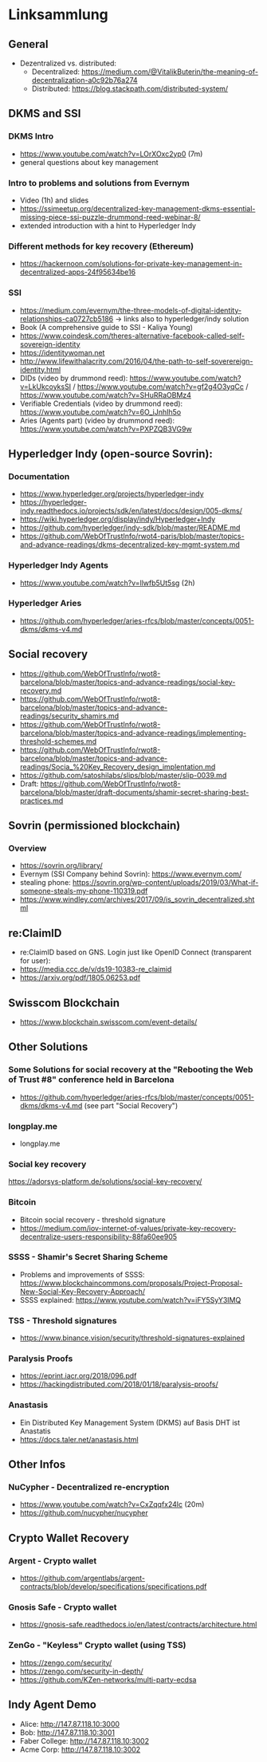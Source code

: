 # Linksammlung

## General
* Dezentralized vs. distributed:
  * Decentralized: https://medium.com/@VitalikButerin/the-meaning-of-decentralization-a0c92b76a274
  * Distributed: https://blog.stackpath.com/distributed-system/

## DKMS and SSI
### DKMS Intro 
- https://www.youtube.com/watch?v=LOrXOxc2yp0 (7m)
- general questions about key management
### Intro to problems and solutions from Evernym 
- Video (1h) and slides
- https://ssimeetup.org/decentralized-key-management-dkms-essential-missing-piece-ssi-puzzle-drummond-reed-webinar-8/
- extended introduction with a hint to Hyperledger Indy
### Different methods for key recovery (Ethereum)
- https://hackernoon.com/solutions-for-private-key-management-in-decentralized-apps-24f95634be16
### SSI
- https://medium.com/evernym/the-three-models-of-digital-identity-relationships-ca0727cb5186 -> links also to hyperledger/indy solution
- Book (A comprehensive guide to SSI - Kaliya Young)
- https://www.coindesk.com/theres-alternative-facebook-called-self-sovereign-identity
- https://identitywoman.net
- http://www.lifewithalacrity.com/2016/04/the-path-to-self-soverereign-identity.html
- DIDs (video by drummond reed): https://www.youtube.com/watch?v=LkUkcoyksSI / https://www.youtube.com/watch?v=gf2g4O3yqCc / https://www.youtube.com/watch?v=SHuRRaOBMz4
- Verifiable Credentials (video by drummond reed): https://www.youtube.com/watch?v=6O_iJnhIh5o
- Aries (Agents part) (video by drummond reed): https://www.youtube.com/watch?v=PXPZQB3VG9w

## Hyperledger Indy (open-source Sovrin):
### Documentation
- https://www.hyperledger.org/projects/hyperledger-indy
- https://hyperledger-indy.readthedocs.io/projects/sdk/en/latest/docs/design/005-dkms/
- https://wiki.hyperledger.org/display/indy/Hyperledger+Indy
- https://github.com/hyperledger/indy-sdk/blob/master/README.md
- https://github.com/WebOfTrustInfo/rwot4-paris/blob/master/topics-and-advance-readings/dkms-decentralized-key-mgmt-system.md
### Hyperledger Indy Agents
- https://www.youtube.com/watch?v=llwfb5Ut5sg (2h)
### Hyperledger Aries
- https://github.com/hyperledger/aries-rfcs/blob/master/concepts/0051-dkms/dkms-v4.md

## Social recovery
- https://github.com/WebOfTrustInfo/rwot8-barcelona/blob/master/topics-and-advance-readings/social-key-recovery.md
- https://github.com/WebOfTrustInfo/rwot8-barcelona/blob/master/topics-and-advance-readings/security_shamirs.md
- https://github.com/WebOfTrustInfo/rwot8-barcelona/blob/master/topics-and-advance-readings/implementing-threshold-schemes.md
- https://github.com/WebOfTrustInfo/rwot8-barcelona/blob/master/topics-and-advance-readings/Socia_%20Key_Recovery_design_implentation.md
- https://github.com/satoshilabs/slips/blob/master/slip-0039.md
- Draft: https://github.com/WebOfTrustInfo/rwot8-barcelona/blob/master/draft-documents/shamir-secret-sharing-best-practices.md

## Sovrin (permissioned blockchain)
### Overview
- https://sovrin.org/library/
- Evernym (SSI Company behind Sovrin): https://www.evernym.com/
- stealing phone: https://sovrin.org/wp-content/uploads/2019/03/What-if-someone-steals-my-phone-110319.pdf
- https://www.windley.com/archives/2017/09/is_sovrin_decentralized.shtml

## re:ClaimID
- re:ClaimID based on GNS. Login just like OpenID Connect (transparent for user):
- https://media.ccc.de/v/ds19-10383-re_claimid
- https://arxiv.org/pdf/1805.06253.pdf

## Swisscom Blockchain
- https://www.blockchain.swisscom.com/event-details/

## Other Solutions
### Some Solutions for social recovery at the "Rebooting the Web of Trust #8" conference held in Barcelona
- https://github.com/hyperledger/aries-rfcs/blob/master/concepts/0051-dkms/dkms-v4.md (see part "Social Recovery")
### longplay.me
- longplay.me
### Social key recovery
https://adorsys-platform.de/solutions/social-key-recovery/
### Bitcoin
- Bitcoin social recovery - threshold signature
- https://medium.com/iov-internet-of-values/private-key-recovery-decentralize-users-responsibility-88fa60ee905
### SSSS - Shamir's Secret Sharing Scheme
- Problems and improvements of SSSS: https://www.blockchaincommons.com/proposals/Project-Proposal-New-Social-Key-Recovery-Approach/
- SSSS explained: https://www.youtube.com/watch?v=iFY5SyY3IMQ
### TSS - Threshold signatures
- https://www.binance.vision/security/threshold-signatures-explained
### Paralysis Proofs
- https://eprint.iacr.org/2018/096.pdf
- https://hackingdistributed.com/2018/01/18/paralysis-proofs/
### Anastasis
- Ein Distributed Key Management System (DKMS) auf Basis DHT ist Anastatis
- https://docs.taler.net/anastasis.html


## Other Infos
### NuCypher - Decentralized re-encryption
- https://www.youtube.com/watch?v=CxZqqfx24lc (20m)
- https://github.com/nucypher/nucypher

## Crypto Wallet Recovery
### Argent - Crypto wallet 
- https://github.com/argentlabs/argent-contracts/blob/develop/specifications/specifications.pdf
### Gnosis Safe - Crypto wallet
- https://gnosis-safe.readthedocs.io/en/latest/contracts/architecture.html
### ZenGo - "Keyless" Crypto wallet (using TSS)
- https://zengo.com/security/
- https://zengo.com/security-in-depth/
- https://github.com/KZen-networks/multi-party-ecdsa

## Indy Agent Demo
- Alice: http://147.87.118.10:3000
- Bob: http://147.87.118.10:3001
- Faber College: http://147.87.118.10:3002
- Acme Corp: http://147.87.118.10:3002
